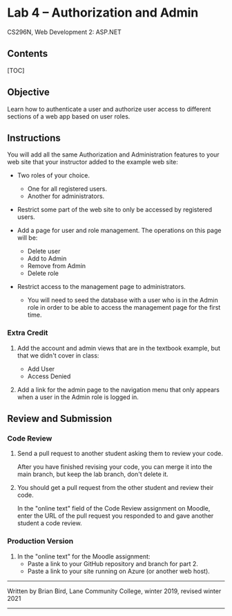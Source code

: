 # Lab 4 – Authorization and Admin

CS296N, Web Development 2: ASP.NET

## Contents

[TOC]

## Objective

Learn how to authenticate a user and authorize user access to different sections of a web app based on user roles.

## Instructions

You will add all the same Authorization and Administration features to your web site that your instructor added to the example web site:

- Two roles of your choice.
  
  - One for all registered users.
  - Another for administrators.
  
- Restrict some part of the web site to only be accessed by registered users.

- Add a page for user and role management. 
  The operations on this page will be:

  - Delete user
  - Add to Admin
  - Remove from Admin
  - Delete role

- Restrict access to the management page to administrators.

  - You will need to seed the database with a user who is in the Admin role in order to be able to access the management page for the first time.

  

### Extra Credit

1. Add the account and admin views that are in the textbook example, but that we didn't cover in class:
   - Add User
   - Access Denied

2. Add a link for the admin page to the navigation menu that only appears when a user in the Admin role is logged in.



## Review and Submission

### Code Review

1. Send a pull request to another student asking them to review your code. 

   After you have finished revising your code, you can merge it into the main branch, but keep the lab branch, don't delete it.

2. You should get a pull request from the other student and review their code.

   In the "online text" field of the Code Review assignment on Moodle, enter the URL of the pull request you responded to and gave another student a code review.

### Production Version

1.  In the "online text" for the Moodle assignment:
    - Paste a link to your GitHub repository and branch for part 2.
    - Paste a link to your site running on Azure (or another web host).



------

Written by Brian Bird, Lane Community College, winter 2019, revised winter 2021

------

